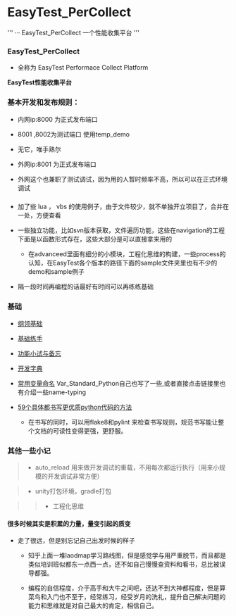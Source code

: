 # EasyTest_PerCollect

'''
··· EasyTest_PerCollect  一个性能收集平台
'''

### EasyTest_PerCollect  

- 全称为 EasyTest Performace Collect Platform

**EasyTest性能收集平台**


### 基本开发和发布规则：

- 内网ip:8000 为正式发布端口

- 8001 ,8002为测试端口  使用temp_demo

- 无它，唯手熟尔


- 外网ip:8001 为正式发布端口

- 外网这个也兼职了测试调试，因为用的人暂时频率不高，所以可以在正式环境调试

###

- 加了些 lua ， vbs 的使用例子，由于文件较少，就不单独开立项目了，合并在一处，方便查看

- 一些独立功能，比如svn版本获取，文件遍历功能，这些在navigation的工程下面是以函数形式存在，这些大部分是可以直接拿来用的
	
	- 在advanceed里面有细分的小模块，工程化思维的构建，一些process的认知，在EasyTest各个版本的路径下面的sample文件夹里也有不少的demo和sample例子

- 隔一段时间再编程的话最好有时间可以再练练基础


### 基础

- [纲领基础](base_advanced_expert_note/README.md)

- [基础练手](base_the_hard_way/README.md)

- [功能小试与备忘](advanced-lessons/README.md)

- [开发字典](kubernetes/minikube/dictionary.md)

- [常用变量命名](https://segmentfault.com/a/1190000015638398/) Var_Standard_Python自己也写了一些,或者直接点击链接里也有介绍一些name-typing

- [59个具体都书写更优质python代码的方法](59_Specific_Ways_to_Write_Better_Python.md)

	- 在书写的同时，可以用flake8和pylint 来检查书写规则，规范书写能让整个文档的可读性变得更强，更舒服。


### 其他一些小记

> - auto_reload 用来做开发调试的重载，不用每次都运行执行（用来小规模的开发调试非常方便）

> - unity打包环境，gradle打包

>> - 工程化思维

#### 很多时候其实是积累的力量，量变引起的质变

- 走了很远，但是别忘记自己出发时候的样子

	- 知乎上面一堆laodmap学习路线图，但是感觉学与用严重脱节，而且都是类似培训班似都东一点西一点，还不如自己慢慢查资料和看书，总比被误导都强。

	- 编程的自信程度，介于高手和大牛之间吧，还达不到大神都程度，但是算菜鸟和入门也不至于，经常练习，经受岁月的洗礼，提升自己解决问题的能力和思维就是对自己最大的肯定，相信自己。